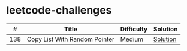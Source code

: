 # leetcode-challenges

\# | Title | Difficulty | Solution
---|---|---|---
138 | Copy List With Random Pointer | Medium | [Solution](src/138-copy-list-with-random-pointer/main.cpp)
